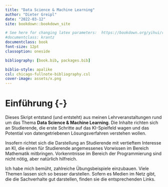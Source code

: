 ```yaml
---
title: "Data Science & Machine Learning"
author: "Dieter Greipl"
date: "2022-03-12"
site: bookdown::bookdown_site 

# See here for changing latex parameters:  https://bookdown.org/yihui/rmarkdown-cookbook/latex-variables.html 
#documentclass: krantz
documentclass: book 
font-size: 12pt
classoption: oneside

bibliography: [book.bib, packages.bib]

biblio-style: apalike
csl: chicago-fullnote-bibliography.csl 
cover-image: assets/x.png
---
```





# Einführung {-}

Dieses Skript entstand (und entsteht) aus meinen Lehrveranstaltungen rund um das Thema **Data Science & Machine Learning**. Die Inhalte richten sich an Studierende, die erste Schritte auf das KI-Spielfeld wagen und das Potential  von datengetriebenen Lösungsverfahren verstehen wollen.

Insofern richtet sich die Darstellung an Studierende mit vertieftem Interesse an KI, die einen für Studierende angemessenes Vorwissen im Bereich Mathematik mitbringen.  Vorkenntnisse im Bereich der Programmierung sind nicht nötig, aber natürlich hilfreich.

Ich habe mich bemüht, zahlreiche Übungsbeispiele einzubauen. Viele Themen lassen sich so besser darstellen. Sofern es Medien im Netz gibt, die die Sachverhalte gut darstellen, finden sie die entsprechenden Links.

  

